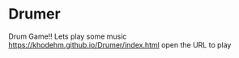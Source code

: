 # Drumer
Drum Game!! Lets play some music
https://khodehm.github.io/Drumer/index.html
open the URL to play
